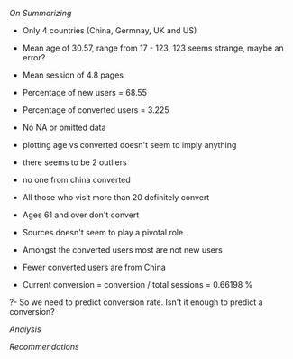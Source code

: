 *On Summarizing*

- Only 4 countries (China, Germnay, UK and US)
- Mean age of 30.57, range from 17 - 123, 123 seems strange, maybe an error?
- Mean session of 4.8 pages
- Percentage of new users  = 68.55
- Percentage of converted users = 3.225
- No NA or omitted data

- plotting age vs converted doesn't seem to imply anything
-  there seems to be 2 outliers
- no one from china converted
- All those who visit more than 20 definitely convert
- Ages 61 and over don't convert
- Sources doesn't seem to play a pivotal role
- Amongst the converted users most are not new users
- Fewer converted users are from China

- Current conversion  = conversion / total sessions = 0.66198 %


?-  So we need to predict conversion rate. Isn't it enough to predict a conversion?

*Analysis*

*Recommendations*
